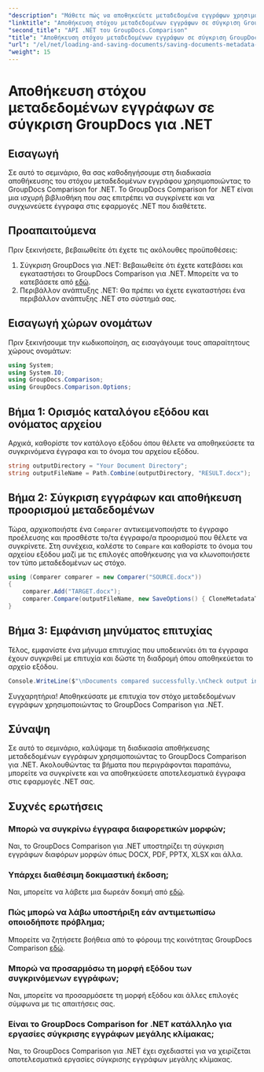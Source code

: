 ```yaml
---
"description": "Μάθετε πώς να αποθηκεύετε μεταδεδομένα εγγράφων χρησιμοποιώντας το GroupDocs Comparison για .NET. Εύκολα βήματα για αποτελεσματική σύγκριση εγγράφων στις εφαρμογές .NET σας."
"linktitle": "Αποθήκευση στόχου μεταδεδομένων εγγράφων σε σύγκριση GroupDocs για .NET"
"second_title": "API .NET του GroupDocs.Comparison"
"title": "Αποθήκευση στόχου μεταδεδομένων εγγράφων σε σύγκριση GroupDocs για .NET"
"url": "/el/net/loading-and-saving-documents/saving-documents-metadata-target/"
"weight": 15
---
```


# Αποθήκευση στόχου μεταδεδομένων εγγράφων σε σύγκριση GroupDocs για .NET

## Εισαγωγή
Σε αυτό το σεμινάριο, θα σας καθοδηγήσουμε στη διαδικασία αποθήκευσης του στόχου μεταδεδομένων εγγράφου χρησιμοποιώντας το GroupDocs Comparison for .NET. Το GroupDocs Comparison for .NET είναι μια ισχυρή βιβλιοθήκη που σας επιτρέπει να συγκρίνετε και να συγχωνεύετε έγγραφα στις εφαρμογές .NET που διαθέτετε.
## Προαπαιτούμενα
Πριν ξεκινήσετε, βεβαιωθείτε ότι έχετε τις ακόλουθες προϋποθέσεις:
1. Σύγκριση GroupDocs για .NET: Βεβαιωθείτε ότι έχετε κατεβάσει και εγκαταστήσει το GroupDocs Comparison για .NET. Μπορείτε να το κατεβάσετε από [εδώ](https://releases.groupdocs.com/comparison/net/).
2. Περιβάλλον ανάπτυξης .NET: Θα πρέπει να έχετε εγκαταστήσει ένα περιβάλλον ανάπτυξης .NET στο σύστημά σας.

## Εισαγωγή χώρων ονομάτων
Πριν ξεκινήσουμε την κωδικοποίηση, ας εισαγάγουμε τους απαραίτητους χώρους ονομάτων:
```csharp
using System;
using System.IO;
using GroupDocs.Comparison;
using GroupDocs.Comparison.Options;
```
## Βήμα 1: Ορισμός καταλόγου εξόδου και ονόματος αρχείου
Αρχικά, καθορίστε τον κατάλογο εξόδου όπου θέλετε να αποθηκεύσετε τα συγκρινόμενα έγγραφα και το όνομα του αρχείου εξόδου.
```csharp
string outputDirectory = "Your Document Directory";
string outputFileName = Path.Combine(outputDirectory, "RESULT.docx");
```
## Βήμα 2: Σύγκριση εγγράφων και αποθήκευση προορισμού μεταδεδομένων
Τώρα, αρχικοποιήστε ένα `Comparer` αντικειμενοποιήστε το έγγραφο προέλευσης και προσθέστε το/τα έγγραφο/α προορισμού που θέλετε να συγκρίνετε. Στη συνέχεια, καλέστε το `Compare` και καθορίστε το όνομα του αρχείου εξόδου μαζί με τις επιλογές αποθήκευσης για να κλωνοποιήσετε τον τύπο μεταδεδομένων ως στόχο.
```csharp
using (Comparer comparer = new Comparer("SOURCE.docx"))
{
    comparer.Add("TARGET.docx");
    comparer.Compare(outputFileName, new SaveOptions() { CloneMetadataType = MetadataType.Target });
}
```
## Βήμα 3: Εμφάνιση μηνύματος επιτυχίας
Τέλος, εμφανίστε ένα μήνυμα επιτυχίας που υποδεικνύει ότι τα έγγραφα έχουν συγκριθεί με επιτυχία και δώστε τη διαδρομή όπου αποθηκεύεται το αρχείο εξόδου.
```csharp
Console.WriteLine($"\nDocuments compared successfully.\nCheck output in {outputDirectory}.");
```
Συγχαρητήρια! Αποθηκεύσατε με επιτυχία τον στόχο μεταδεδομένων εγγράφων χρησιμοποιώντας το GroupDocs Comparison για .NET.

## Σύναψη
Σε αυτό το σεμινάριο, καλύψαμε τη διαδικασία αποθήκευσης μεταδεδομένων εγγράφων χρησιμοποιώντας το GroupDocs Comparison για .NET. Ακολουθώντας τα βήματα που περιγράφονται παραπάνω, μπορείτε να συγκρίνετε και να αποθηκεύσετε αποτελεσματικά έγγραφα στις εφαρμογές .NET σας.
## Συχνές ερωτήσεις
### Μπορώ να συγκρίνω έγγραφα διαφορετικών μορφών;
Ναι, το GroupDocs Comparison για .NET υποστηρίζει τη σύγκριση εγγράφων διαφόρων μορφών όπως DOCX, PDF, PPTX, XLSX και άλλα.
### Υπάρχει διαθέσιμη δοκιμαστική έκδοση;
Ναι, μπορείτε να λάβετε μια δωρεάν δοκιμή από [εδώ](https://releases.groupdocs.com/).
### Πώς μπορώ να λάβω υποστήριξη εάν αντιμετωπίσω οποιοδήποτε πρόβλημα;
Μπορείτε να ζητήσετε βοήθεια από το φόρουμ της κοινότητας GroupDocs Comparison [εδώ](https://forum.groupdocs.com/c/comparison/12).
### Μπορώ να προσαρμόσω τη μορφή εξόδου των συγκρινόμενων εγγράφων;
Ναι, μπορείτε να προσαρμόσετε τη μορφή εξόδου και άλλες επιλογές σύμφωνα με τις απαιτήσεις σας.
### Είναι το GroupDocs Comparison for .NET κατάλληλο για εργασίες σύγκρισης εγγράφων μεγάλης κλίμακας;
Ναι, το GroupDocs Comparison για .NET έχει σχεδιαστεί για να χειρίζεται αποτελεσματικά εργασίες σύγκρισης εγγράφων μεγάλης κλίμακας.